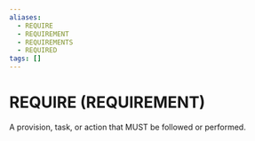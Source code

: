 ```yaml
---
aliases:
  - REQUIRE
  - REQUIREMENT
  - REQUIREMENTS
  - REQUIRED
tags: []
---
```

# REQUIRE (REQUIREMENT)
A provision, task, or action that MUST be followed or performed.